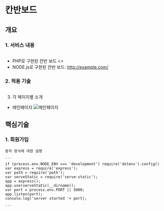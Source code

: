 # 칸반보드
## 개요
### 1. 서비스 내용
```
```
* PHP로 구현된 칸반 보드 <>
* NODE.js로 구현된 칸반 보드: <http://example.com/>


### 2. 적용 기술
```

```

3. 각 페이지별 소개
* 메인페이지
![메인페이지](https://www.google.com/images/branding/googlelogo/1x/googlelogo_light_color_272x92dp.png)


## 핵심기술
### 1. 회원가입
    동작 방식에 대한 설명

    ```
    if (process.env.NODE_ENV === 'development') require('dotenv').config()
    var express = require('express');
    var path = require('path');
    var serveStatic = require('serve-static');
    app = express();
    app.use(serveStatic(__dirname));
    var port = process.env.PORT || 5000;
    app.listen(port);
    console.log('server started '+ port);

    ```
